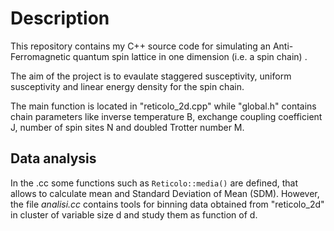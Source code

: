 Description
===========================

This repository contains my C++ source code for simulating an Anti-Ferromagnetic quantum spin lattice in one dimension (i.e. a spin chain) .
<!--
under the supervision of professor [M. Pepe] [1].
-->
The aim of the project is to evaulate staggered susceptivity, uniform susceptivity and linear energy density for the spin chain.


The main function is located in "reticolo_2d.cpp" while "global.h" contains chain parameters like inverse temperature B,
exchange coupling coefficient J, number of spin sites N and doubled Trotter number M.

Data analysis
---------

In the .cc some functions such as `Reticolo::media()` are defined, that allows to calculate mean and Standard Deviation of Mean (SDM).
However, the file *analisi.cc* contains tools for binning data obtained from "reticolo_2d" in cluster of variable size d and study them as function of d.


[1]: http://fisica.mib.infn.it/pages/it/chi-siamo/persone/who.php?user=pepe&lang=IT "Go to personal homepage"
